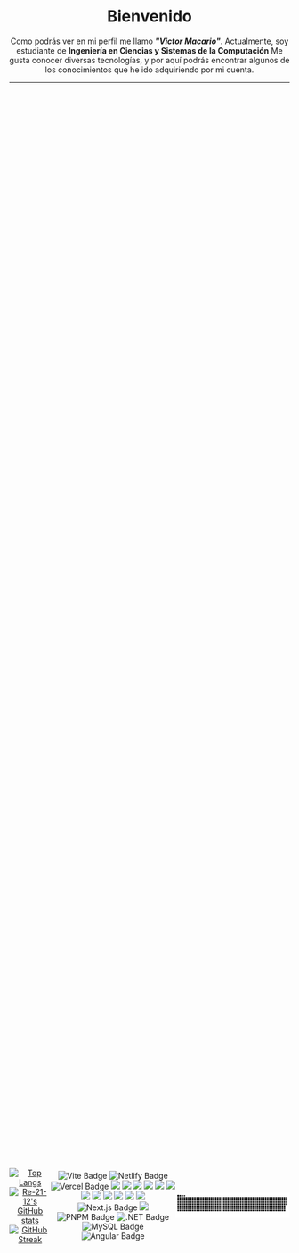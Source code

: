 
<center>

<div align="center"> 
  <h1><b>Bienvenido</b></h1>
  <p>
  Como podrás ver en mi perfil me llamo <b> <i>"Victor Macario"</i></b>. Actualmente, soy estudiante de <b>Ingeniería en Ciencias y Sistemas de la Computación</b> Me gusta conocer diversas tecnologías, y por aquí podrás encontrar algunos de los conocimientos que he ido adquiriendo por mi cuenta.</p>
</div>

<hr/>



<div style="display: flex; justify-content: center; align-items: center; height: 100vh; ">

  <div align="center"/>
    
<a href="https://github.com/Re-21-12/github-readme-stats" style="display:inline-block;"  width="35%">
    <img src="https://github-readme-stats.vercel.app/api/top-langs/?username=Re-21-12&layout=compact&theme=tokyonight" alt="Top Langs" width="35%" >
  </a>
  <a href="https://github.com/Re-21-12/github-readme-stats" style="display: inline-block;" width="45%">
    <img src="https://github-readme-stats.vercel.app/api?username=Re-21-12&show_icons=true&theme=tokyonight" alt="Re-21-12's GitHub stats" width="45%" >
  </a>
<a href="https://streak-stats.demolab.com?user=Re-21-12&theme=tokyonight&border_radius=7&date_format=j%20M%5B%20Y%5D" style="display: inline-block;">
  <img src="https://streak-stats.demolab.com?user=Re-21-12&theme=tokyonight&border_radius=7&date_format=j%20M%5B%20Y%5D" alt="GitHub Streak">
</a>
  


  </div>
<div align="center">
<img src="https://img.shields.io/badge/vite-%23646CFF.svg?style=for-the-badge&logo=vite&logoColor=white" alt="Vite Badge">
<img src="https://img.shields.io/badge/netlify-%23000000.svg?style=for-the-badge&logo=netlify&logoColor=#00C7B7" alt="Netlify Badge">
<img src="https://img.shields.io/badge/vercel-%23000000.svg?style=for-the-badge&logo=vercel&logoColor=white" alt="Vercel Badge">
<img src="https://img.shields.io/badge/JavaScript-323330?style=for-the-badge&logo=javascript&logoColor=F7DF1E" />
<img src="https://img.shields.io/badge/Node.js-43853D?style=for-the-badge&logo=node.js&logoColor=white"/>
<img src="https://img.shields.io/badge/TypeScript-007ACC?style=for-the-badge&logo=typescript&logoColor=white"/>
<img src="https://img.shields.io/badge/HTML5-E34F26?style=for-the-badge&logo=html5&logoColor=white"/>
<img src="https://img.shields.io/badge/CSS3-1572B6?style=for-the-badge&logo=css3&logoColor=white"/>
<!-- <img src="https://img.shields.io/badge/Sass-CC6699?style=for-the-badge&logo=sass&logoColor=white"/> -->
<img src="https://img.shields.io/badge/Markdown-000000?style=for-the-badge&logo=markdown&logoColor=white"/>
<img src="https://img.shields.io/badge/Express.js-404D59?style=for-the-badge"/>
<img src="https://img.shields.io/badge/React-20232A?style=for-the-badge&logo=react&logoColor=61DAFB"/>
<img src="https://img.shields.io/badge/Tailwind_CSS-38B2AC?style=for-the-badge&logo=tailwind-css&logoColor=white"/>
<img src="https://img.shields.io/badge/Bootstrap-563D7C?style=for-the-badge&logo=bootstrap&logoColor=white"/>
<!-- <img src="https://img.shields.io/badge/jQuery-0769AD?style=for-the-badge&logo=jquery&logoColor=white"/> -->
<img src="https://img.shields.io/badge/Linux-FCC624?style=for-the-badge&logo=linux&logoColor=black"/>  
<img src="https://img.shields.io/badge/Java-ED8B00?style=for-the-badge&logo=openjdk&logoColor=white"/> 
<!-- <img src="https://img.shields.io/badge/-springboot-green"/> -->
<img src="https://img.shields.io/badge/Next-black?style=for-the-badge&logo=next.js&logoColor=white" alt="Next.js Badge">
<img src="https://img.shields.io/badge/%F0%9F%90%B3-Docker-blue"/>
<img src="https://img.shields.io/badge/pnpm-%234a4a4a.svg?style=for-the-badge&logo=pnpm&logoColor=f69220" alt="PNPM Badge">

 <!-- Agregar C# y Asp .Net + Angular  --> 
<img src="https://img.shields.io/badge/.NET-5C2D91?style=for-the-badge&logo=.net&logoColor=white" alt=".NET Badge">
<!-- BD-->
<img src="https://img.shields.io/badge/mysql-%2300f.svg?style=for-the-badge&logo=mysql&logoColor=white" alt="MySQL Badge">
<img src="https://img.shields.io/badge/angular-%23DD0031.svg?style=for-the-badge&logo=angular&logoColor=white" alt="Angular Badge">


</div>
  <div align="center">
  <img src="https://github.com/Re-21-12/Re-21-12/blob/main/github-contribution-grid-snake.svg" alt="snake">
  </div>
  </div>
  </center>

